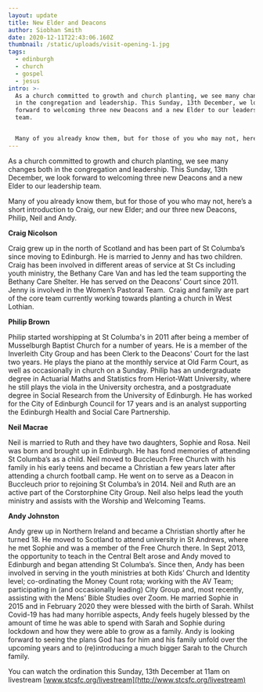 ```yaml
---
layout: update
title: New Elder and Deacons
author: Siobhan Smith
date: 2020-12-11T22:43:06.160Z
thumbnail: /static/uploads/visit-opening-1.jpg
tags:
  - edinburgh
  - church
  - gospel
  - jesus
intro: >-
  As a church committed to growth and church planting, we see many changes both
  in the congregation and leadership. This Sunday, 13th December, we look
  forward to welcoming three new Deacons and a new Elder to our leadership
  team. 


  Many of you already know them, but for those of you who may not, here’s a short introduction to Craig, Philip, Neil and Andy.
---
```

As a church committed to growth and church planting, we see many changes both in the congregation and leadership. This Sunday, 13th December, we look forward to welcoming three new Deacons and a new Elder to our leadership team. 

Many of you already know them, but for those of you who may not, here’s a short introduction to Craig, our new Elder; and our three new Deacons, Philip, Neil and Andy.

**Craig Nicolson**

Craig grew up in the north of Scotland and has been part of St Columba’s since moving to Edinburgh. He is married to Jenny and has two children. Craig has been involved in different areas of service at St Cs including youth ministry, the Bethany Care Van and has led the team supporting the Bethany Care Shelter. He has served on the Deacons’ Court since 2011. Jenny is involved in the Women’s Pastoral Team.  Craig and family are part of the core team currently working towards planting a church in West Lothian. 

**Philip Brown**

Philip started worshipping at St Columba's in 2011 after being a member of Musselburgh Baptist Church for a number of years. He is a member of the Inverleith City Group and has been Clerk to the Deacons' Court for the last two years. He plays the piano at the monthly service at Old Farm Court, as well as occasionally in church on a Sunday. Philip has an undergraduate degree in Actuarial Maths and Statistics from Heriot-Watt University, where he still plays the viola in the University orchestra, and a postgraduate degree in Social Research from the University of Edinburgh. He has worked for the City of Edinburgh Council for 17 years and is an analyst supporting the Edinburgh Health and Social Care Partnership.

**Neil Macrae**

Neil is married to Ruth and they have two daughters, Sophie and Rosa. Neil was born and brought up in Edinburgh. He has fond memories of attending St Columba’s as a child. Neil moved to Buccleuch Free Church with his family in his early teens and became a Christian a few years later after attending a church football camp. He went on to serve as a Deacon in Buccleuch prior to rejoining St Columba’s in 2014. Neil and Ruth are an active part of the Corstorphine City Group. Neil also helps lead the youth ministry and assists with the Worship and Welcoming Teams.

**Andy Johnston** 

Andy grew up in Northern Ireland and became a Christian shortly after he turned 18. He moved to Scotland to attend university in St Andrews, where he met Sophie and was a member of the Free Church there. In Sept 2013, the opportunity to teach in the Central Belt arose and Andy moved to Edinburgh and began attending St Columba’s. Since then, Andy has been involved in serving in the youth ministries at both Kids’ Church and Identity level; co-ordinating the Money Count rota; working with the AV Team; participating in (and occasionally leading) City Group and, most recently, assisting with the Mens’ Bible Studies over Zoom. He married Sophie in 2015 and in February 2020 they were blessed with the birth of Sarah. Whilst Covid-19 has had many horrible aspects, Andy feels hugely blessed by the amount of time he was able to spend with Sarah and Sophie during lockdown and how they were able to grow as a family. Andy is looking forward to seeing the plans God has for him and his family unfold over the upcoming years and to (re)introducing a much bigger Sarah to the Church family.

You can watch the ordination this Sunday, 13th December at 11am on livestream [www.stcsfc.org/livestream](http://www.stcsfc.org/livestream)